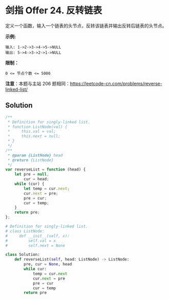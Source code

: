 # 剑指 Offer 24. 反转链表

定义一个函数，输入一个链表的头节点，反转该链表并输出反转后链表的头节点。

**示例:**

```
输入: 1->2->3->4->5->NULL
输出: 5->4->3->2->1->NULL
```

**限制：**

```
0 <= 节点个数 <= 5000
```

**注意**：本题与主站 206 题相同：https://leetcode-cn.com/problems/reverse-linked-list/

## Solution

```javascript
/**
 * Definition for singly-linked list.
 * function ListNode(val) {
 *     this.val = val;
 *     this.next = null;
 * }
 */
/**
 * @param {ListNode} head
 * @return {ListNode}
 */
var reverseList = function (head) {
    let pre = null,
        cur = head;
    while (cur) {
        let temp = cur.next;
        cur.next = pre;
        pre = cur;
        cur = temp;
    }
    return pre;
};
```

```python
# Definition for singly-linked list.
# class ListNode:
#     def __init__(self, x):
#         self.val = x
#         self.next = None

class Solution:
    def reverseList(self, head: ListNode) -> ListNode:
        pre, cur = None, head
        while cur:
            temp = cur.next
            cur.next = pre
            pre = cur
            cur = temp
        return pre
```
